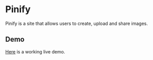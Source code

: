# Pinify

Pinify is a site that allows users to create, upload and share images.  

## Demo

[Here](https://pinify-app.herokuapp.com) is a working live demo.
